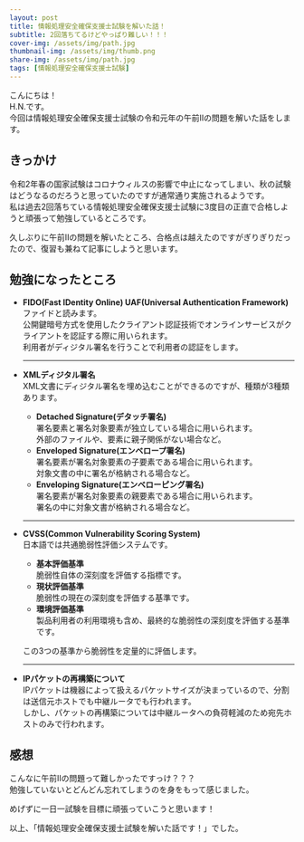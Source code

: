 ```yaml
---
layout: post
title: 情報処理安全確保支援士試験を解いた話！
subtitle: 2回落ちてるけどやっぱり難しい！！！
cover-img: /assets/img/path.jpg
thumbnail-img: /assets/img/thumb.png
share-img: /assets/img/path.jpg
tags: [情報処理安全確保支援士試験]
---
```


こんにちは！  
H.N.です。  
今回は情報処理安全確保支援士試験の令和元年の午前IIの問題を解いた話をします。

## きっかけ

令和2年春の国家試験はコロナウィルスの影響で中止になってしまい、秋の試験はどうなるのだろうと思っていたのですが通常通り実施されるようです。  
私は過去2回落ちている情報処理安全確保支援士試験に3度目の正直で合格しようと頑張って勉強しているところです。

久しぶりに午前IIの問題を解いたところ、合格点は越えたのですがぎりぎりだったので、復習も兼ねて記事にしようと思います。

## 勉強になったところ

* **FIDO(Fast IDentity Online) UAF(Universal Authentication Framework)**  
  ファイドと読みます。  
  公開鍵暗号方式を使用したクライアント認証技術でオンラインサービスがクライアントを認証する際に用いられます。  
  利用者がディジタル署名を行うことで利用者の認証をします。
  
  ---
  
* **XMLディジタル署名**  
XML文書にディジタル署名を埋め込むことができるのですが、種類が3種類あります。
  * **Detached Signature(デタッチ署名)**  
    署名要素と署名対象要素が独立している場合に用いられます。  
    外部のファイルや、要素に親子関係がない場合など。
  * **Enveloped Signature(エンベロープ署名)**  
    署名要素が署名対象要素の子要素である場合に用いられます。  
    対象文書の中に署名が格納される場合など。
  * **Enveloping Signature(エンベローピング署名)**  
    署名要素が署名対象要素の親要素である場合に用いられます。  
    署名の中に対象文書が格納される場合など。
    
  ---
   
* **CVSS(Common Vulnerability Scoring System)**  
  日本語では共通脆弱性評価システムです。  
  * **基本評価基準**  
    脆弱性自体の深刻度を評価する指標です。
  * **現状評価基準**  
    脆弱性の現在の深刻度を評価する基準です。
  * **環境評価基準**  
    製品利用者の利用環境も含め、最終的な脆弱性の深刻度を評価する基準です。
  
  この3つの基準から脆弱性を定量的に評価します。
  
  ---

* **IPパケットの再構築について**  
  IPパケットは機器によって扱えるパケットサイズが決まっているので、分割は送信元ホストでも中継ルータでも行われます。  
  しかし、パケットの再構築については中継ルータへの負荷軽減のため宛先ホストのみで行われます。

## 感想

こんなに午前IIの問題って難しかったですっけ？？？  
勉強していないとどんどん忘れてしまうのを身をもって感じました。

めげずに一日一試験を目標に頑張っていこうと思います！

以上、「情報処理安全確保支援士試験を解いた話です！」でした。
